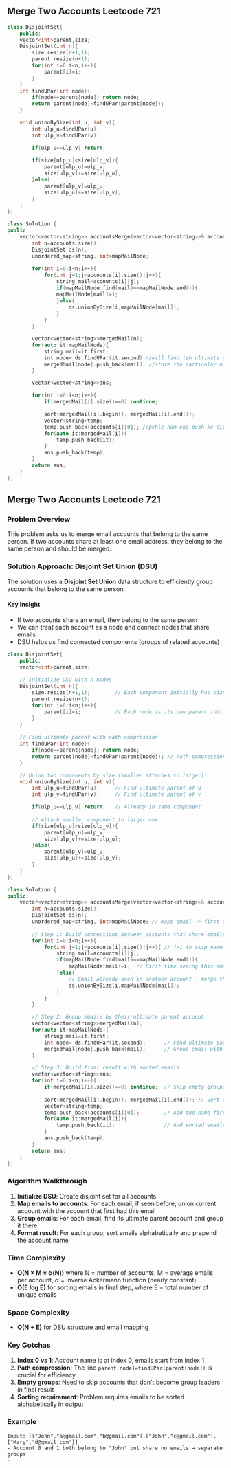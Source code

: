 ## Merge Two Accounts Leetcode 721
```cpp
class DisjointSet{
    public:
    vector<int>parent,size;
    DisjointSet(int n){
        size.resize(n+1,1);
        parent.resize(n+1);
        for(int i=0;i<n;i++){
            parent[i]=i;
        }
    }
    int findUPar(int node){
        if(node==parent[node]) return node;
        return parent[node]=findUPar(parent[node]);
    }

    void unionBySize(int u, int v){
        int ulp_u=findUPar(u);
        int ulp_v=findUPar(v);

        if(ulp_u==ulp_v) return;
        
        if(size[ulp_u]<size[ulp_v]){
            parent[ulp_u]=ulp_v;
            size[ulp_v]+=size[ulp_u];
        }else{
            parent[ulp_v]=ulp_u;
            size[ulp_u]+=size[ulp_v];
        }
    }
};

class Solution {
public:
    vector<vector<string>> accountsMerge(vector<vector<string>>& accounts) {
        int n=accounts.size();
        DisjointSet ds(n);
        unordered_map<string, int>mapMailNode;
        
        for(int i=0;i<n;i++){
            for(int j=1;j<accounts[i].size();j++){
                string mail=accounts[i][j];
                if(mapMailNode.find(mail)==mapMailNode.end()){
                mapMailNode[mail]=i;
                }else{
                    ds.unionBySize(i,mapMailNode[mail]);
                }
            }
        }

        vector<vector<string>>mergedMail(n);
        for(auto it:mapMailNode){
            string mail=it.first;
            int node= ds.findUPar(it.second);//will find teh ultimate parent
            mergedMail[node].push_back(mail); //store the particular nod eot mthe mergedf MAil
        }

        vector<vector<string>>ans;

        for(int i=0;i<n;i++){
            if(mergedMail[i].size()==0) continue;

            sort(mergedMail[i].begin(), mergedMail[i].end());
            vector<string>temp;
            temp.push_back(accounts[i][0]); //pehle nam eko push kr diya
            for(auto it:mergedMail[i]){
                temp.push_back(it);
            }
            ans.push_back(temp);
        }
        return ans;
    }
};
```

## Merge Two Accounts Leetcode 721

### Problem Overview
This problem asks us to merge email accounts that belong to the same person. If two accounts share at least one email address, they belong to the same person and should be merged.

### Solution Approach: Disjoint Set Union (DSU)
The solution uses a **Disjoint Set Union** data structure to efficiently group accounts that belong to the same person.

#### Key Insight
- If two accounts share an email, they belong to the same person
- We can treat each account as a node and connect nodes that share emails
- DSU helps us find connected components (groups of related accounts)

```cpp
class DisjointSet{
    public:
    vector<int>parent,size;
    
    // Initialize DSU with n nodes
    DisjointSet(int n){
        size.resize(n+1,1);        // Each component initially has size 1
        parent.resize(n+1);
        for(int i=0;i<n;i++){
            parent[i]=i;           // Each node is its own parent initially
        }
    }
    
    // Find ultimate parent with path compression
    int findUPar(int node){
        if(node==parent[node]) return node;
        return parent[node]=findUPar(parent[node]); // Path compression optimization
    }

    // Union two components by size (smaller attaches to larger)
    void unionBySize(int u, int v){
        int ulp_u=findUPar(u);     // Find ultimate parent of u
        int ulp_v=findUPar(v);     // Find ultimate parent of v

        if(ulp_u==ulp_v) return;   // Already in same component
        
        // Attach smaller component to larger one
        if(size[ulp_u]<size[ulp_v]){
            parent[ulp_u]=ulp_v;
            size[ulp_v]+=size[ulp_u];
        }else{
            parent[ulp_v]=ulp_u;
            size[ulp_u]+=size[ulp_v];
        }
    }
};

class Solution {
public:
    vector<vector<string>> accountsMerge(vector<vector<string>>& accounts) {
        int n=accounts.size();
        DisjointSet ds(n);
        unordered_map<string, int>mapMailNode; // Maps email -> first account index that had it
        
        // Step 1: Build connections between accounts that share emails
        for(int i=0;i<n;i++){
            for(int j=1;j<accounts[i].size();j++){ // j=1 to skip name at index 0
                string mail=accounts[i][j];
                if(mapMailNode.find(mail)==mapMailNode.end()){
                    mapMailNode[mail]=i;  // First time seeing this email
                }else{
                    // Email already seen in another account - merge them
                    ds.unionBySize(i,mapMailNode[mail]);
                }
            }
        }

        // Step 2: Group emails by their ultimate parent account
        vector<vector<string>>mergedMail(n);
        for(auto it:mapMailNode){
            string mail=it.first;
            int node= ds.findUPar(it.second);      // Find ultimate parent
            mergedMail[node].push_back(mail);      // Group email with its parent account
        }

        // Step 3: Build final result with sorted emails
        vector<vector<string>>ans;
        for(int i=0;i<n;i++){
            if(mergedMail[i].size()==0) continue;  // Skip empty groups
            
            sort(mergedMail[i].begin(), mergedMail[i].end()); // Sort emails alphabetically
            vector<string>temp;
            temp.push_back(accounts[i][0]);        // Add the name first
            for(auto it:mergedMail[i]){
                temp.push_back(it);                // Add sorted emails
            }
            ans.push_back(temp);
        }
        return ans;
    }
};
```

### Algorithm Walkthrough

1. **Initialize DSU**: Create disjoint set for all accounts
2. **Map emails to accounts**: For each email, if seen before, union current account with the account that first had this email
3. **Group emails**: For each email, find its ultimate parent account and group it there
4. **Format result**: For each group, sort emails alphabetically and prepend the account name

### Time Complexity
- **O(N × M × α(N))** where N = number of accounts, M = average emails per account, α = inverse Ackermann function (nearly constant)
- **O(E log E)** for sorting emails in final step, where E = total number of unique emails

### Space Complexity
- **O(N + E)** for DSU structure and email mapping

### Key Gotchas
1. **Index 0 vs 1**: Account name is at index 0, emails start from index 1
2. **Path compression**: The line `parent[node]=findUPar(parent[node])` is crucial for efficiency
3. **Empty groups**: Need to skip accounts that don't become group leaders in final result
4. **Sorting requirement**: Problem requires emails to be sorted alphabetically in output

### Example
```
Input: [["John","a@gmail.com","b@gmail.com"],["John","c@gmail.com"],["Mary","d@gmail.com"]]
- Account 0 and 1 both belong to "John" but share no emails → separate groups
-